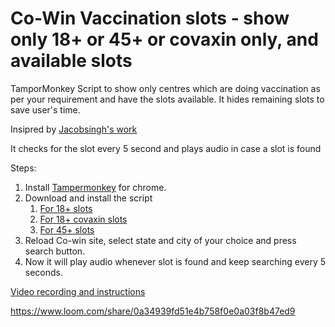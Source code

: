 # Co-Win Vaccination slots - show only 18+ or 45+ or covaxin only, and available slots

TamporMonkey Script to show only centres which are doing vaccination as per your requirement and have the slots available.
It hides remaining slots to save user's time.

Insipred by [Jacobsingh's work](https://github.com/jacobSingh/cowin-18plus-userscript)

It checks for the slot every 5 second and plays audio in case a slot is found

Steps:
1. Install [Tampermonkey](https://chrome.google.com/webstore/detail/tampermonkey/dhdgffkkebhmkfjojejmpbldmpobfkfo?hl=en) for chrome. 
2. Download and install the script 
   1. [For 18+ slots](https://github.com/pankajbatra/cowin-show-only-18-available/raw/main/cowin.18available.user.js)
   2. [For 18+ covaxin slots](https://github.com/pankajbatra/cowin-show-only-18-available/raw/main/cowin.covaxin18available.user.js)
   3. [For 45+ slots](https://github.com/pankajbatra/cowin-show-only-18-available/raw/main/cowin.45available.user.js)
3. Reload Co-win site, select state and city of your choice and press search button.
4. Now it will play audio whenever slot is found and keep searching every 5 seconds.

[Video recording and instructions](https://www.loom.com/share/0a34939fd51e4b758f0e0a03f8b47ed9)

https://www.loom.com/share/0a34939fd51e4b758f0e0a03f8b47ed9
